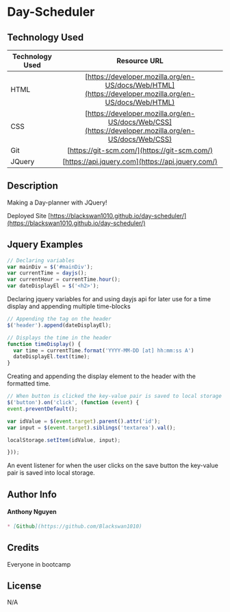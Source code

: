 # Day-Scheduler

## Technology Used

| Technology Used         | Resource URL           | 
| ------------- |:-------------:| 
| HTML    | [https://developer.mozilla.org/en-US/docs/Web/HTML](https://developer.mozilla.org/en-US/docs/Web/HTML) | 
| CSS     | [https://developer.mozilla.org/en-US/docs/Web/CSS](https://developer.mozilla.org/en-US/docs/Web/CSS)      |   
| Git | [https://git-scm.com/](https://git-scm.com/)     | 
| JQuery | [https://api.jquery.com](https://api.jquery.com/)  |

## Description

Making a Day-planner with JQuery!

Deployed Site [https://blackswan1010.github.io/day-scheduler/](https://blackswan1010.github.io/day-scheduler/)

## Jquery Examples
```js
// Declaring variables
var mainDiv = $('#mainDiv');
var currentTime = dayjs();
var currentHour = currentTime.hour();
var dateDisplayEl = $('<h2>');
```
Declaring jquery variables for and using dayjs api for later use for a time display and appending multiple time-blocks 

```js
// Appending the tag on the header
$('header').append(dateDisplayEl);

// Displays the time in the header
function timeDisplay() {
  var time = currentTime.format('YYYY-MM-DD [at] hh:mm:ss A')
  dateDisplayEl.text(time);
}
```
Creating and appending the display element to the header with the formatted time.

```js
// When button is clicked the key-value pair is saved to local storage
$('button').on('click', (function (event) {
event.preventDefault();

var idValue = $(event.target).parent().attr('id');
var input = $(event.target).siblings('textarea').val();

localStorage.setItem(idValue, input);

}));
```
An event listener for when the user clicks on the save button the key-value pair is saved into local storage.

## Author Info

#### Anthony Nguyen
```md
* [Github](https://github.com/Blackswan1010)
```

## Credits

Everyone in bootcamp

## License

N/A
